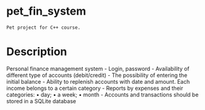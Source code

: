 # pet_fin_system
	Pet project for C++ course.

# Description
Personal finance management system
	- Login, password
	- Availability of different type of accounts (debit/credit)
	- The possibility of entering the initial balance
	- Ability to replenish accounts with date and amount. Each income belongs to a certain category
	- Reports by expenses and their categories: • day; • a week; • month
	- Accounts and transactions should be stored in a SQLite database

